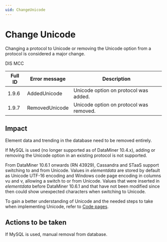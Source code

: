 ```yaml
---
uid: ChangeUnicode
---
```


# Change Unicode

Changing a protocol to Unicode or removing the Unicode option from a protocol is considered a major change.

DIS MCC

| Full ID | Error message  | Description                             |
|---------|----------------|-----------------------------------------|
| 1.9.6   | AddedUnicode   | Unicode option on protocol was added.   |
| 1.9.7   | RemovedUnicode | Unicode option on protocol was removed. |

## Impact

Element data and trending in the database need to be removed entirely.

If MySQL is used (no longer supported as of DataMiner 10.4.x), adding or removing the Unicode option in an existing protocol is not supported.

From DataMiner 10.6.1 onwards (RN 43929), Cassandra and STaaS support switching to and from Unicode. Values in *elementdata* are stored by default as Unicode UTF-16 encoding and Windows code page encoding in columns vu and v, allowing a switch to or from Unicode. Values that were inserted in *elementdata* before DataMiner 10.6.1 and that have not been modified since then could show unexpected characters when switching to Unicode.

To gain a better understanding of Unicode and the needed steps to take when implementing Unicode, refer to [Code pages](xref:AdvancedCodePages).

## Actions to be taken

If MySQL is used, manual removal from database.
